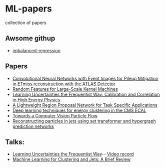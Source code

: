 # ML-papers
collection of papers

## Awsome githup  

* [imbalanced-regression](https://github.com/YyzHarry/imbalanced-regression/blob/main/imdb-wiki-dir/datasets.py)

## Papers  

* [Convolutional Neural Networks with Event Images for Pileup Mitigation in ETmiss reconstruction with the ATLAS Detector](https://cds.cern.ch/record/2684070/files/ATL-PHYS-PUB-2019-028.pdf)
* [Random Features for Large-Scale Kernel Machines](https://people.eecs.berkeley.edu/~brecht/papers/07.rah.rec.nips.pdf)
* [Learning Uncertainties the Frequentist Way: Calibration and Correlation in High Energy Physics](https://journals.aps.org/prl/pdf/10.1103/PhysRevLett.129.082001)  
* [A Lightweight Region Proposal Network for Task Specific Applications](https://ieeexplore.ieee.org/stamp/stamp.jsp?arnumber=8904949)  
* [Deep learning techniques for energy clustering in the CMS ECAL](https://arxiv.org/pdf/2204.10277.pdf)
* [Towards a Computer Vision Particle Flow](https://arxiv.org/abs/2003.08863)
* [Reconstructing particles in jets using set transformer and hypergraph prediction networks](https://arxiv.org/abs/2212.01328)



## Talks:
* [Learning Uncertainties the Frequentist Way](https://indico.cern.ch/event/1203477/attachments/2581375/4452400/jthaler_2023_01_25_PhyStat_Uncertainty.pdf)--
  [Video record](https://indico.cern.ch/event/1203477/attachments/2581375/4457167/video2937238926.mp4)
* [Machine Learning for Clustering and Jets: A Brief Review](https://indico.cern.ch/event/1247062/contributions/5239632/attachments/2584392/4458105/HLTCalo_30012023.pdf)
